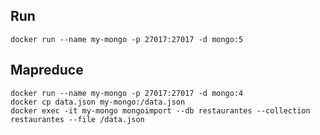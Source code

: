 ## Run
```docker
docker run --name my-mongo -p 27017:27017 -d mongo:5
```
## Mapreduce 
```docker
docker run --name my-mongo -p 27017:27017 -d mongo:4
docker cp data.json my-mongo:/data.json
docker exec -it my-mongo mongoimport --db restaurantes --collection restaurantes --file /data.json
```